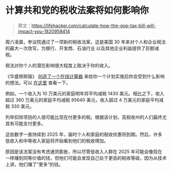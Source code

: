 # 计算共和党的税收法案将如何影响你

> 原文：<https://lifehacker.com/calculate-how-the-gop-tax-bill-will-impact-you-1820958414>

周六凌晨，参议院通过了一项新的税收法案，这是美国 30 年来对个人和企业税法的最大一次改写，为银行、开发商、石油行业 以及其他企业利益提供了巨额减税。



税法对你个人的潜在影响很大程度上取决于你的收入。

《华盛顿邮报》 [创造了一个在线计算器](https://www.washingtonpost.com/graphics/2017/business/what-republican-tax-plans-could-mean-for-you/?utm_term=.aabfd729263f) 来给你一个计划实施后你会受到什么影响的想法。可以 [在这里](https://www.washingtonpost.com/graphics/2017/business/what-republican-tax-plans-could-mean-for-you/?utm_term=.aabfd729263f) 查看一下。

例如，一个收入为 10 万美元的家庭明年将平均减税 1430 美元。相比之下，收入超过 360 万美元的家庭平均减税 85640 美元，收入超过 4 万美元的家庭平均减税 330 美元。

列举扣除项目的人很可能比现在付更多的税。根据该计划，高税收州的人们最终尤其有可能支付更多。

这些数字一直持续到 2025 年，届时个人和家庭的税收优惠将到期。然后，许多低收入和中等收入家庭将开始看到他们的税收增加。

原因是该法案没有考虑通货膨胀，所以尽管低收入人群在 2025 年可能会像现在一样赚到同等价值的钱，但他们可能会发现自己处于更高的税收等级，因为从技术上讲，他们赚了“更多”的钱。